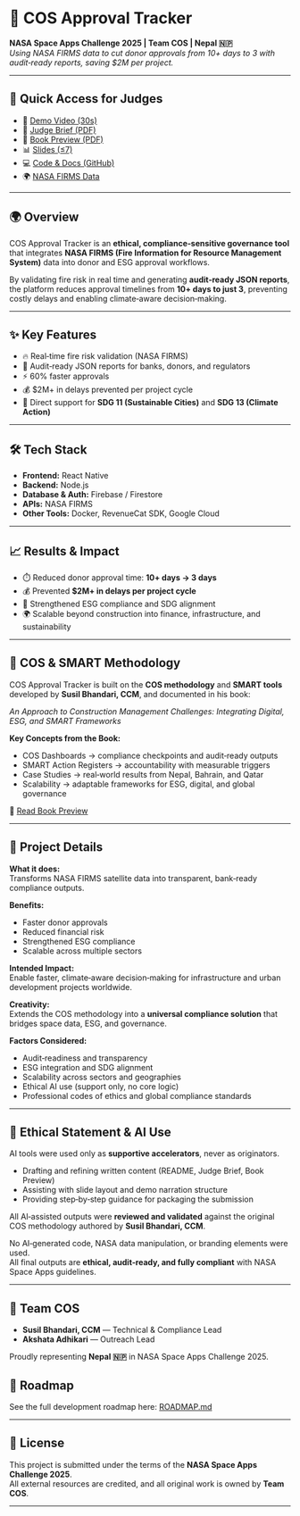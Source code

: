 # 🚀 COS Approval Tracker
**NASA Space Apps Challenge 2025 | Team COS | Nepal 🇳🇵**  
*Using NASA FIRMS data to cut donor approvals from 10+ days to 3 with audit‑ready reports, saving $2M per project.*

---

## 🔗 Quick Access for Judges
- 🎥 [Demo Video (30s)](https://drive.google.com/file/d/1QnZxkdDPN44WalAfko-x0CmpyL1w7rP2/view?usp=sharing)  
- 📑 [Judge Brief (PDF)](https://drive.google.com/file/d/1fjLrZOa05GxZ7psnk_5VPu_X-6-dzZEj/view?usp=sharing)  
- 📘 [Book Preview (PDF)](https://drive.google.com/file/d/1PUuM4ZTln6U8p_OkGJ5dZ2S_53MgaO6E/view?usp=sharing)  
- 📊 [Slides (≤7)](https://drive.google.com/file/d/1ZjBGPELeZZrLYWZrdd9w1WTzA1so7Y_l/view?usp=sharing)  
- 💻 [Code & Docs (GitHub)](https://github.com/cmacademyconsulting/cos-tracker-app)  
- 🌍 [NASA FIRMS Data](https://firms.modaps.eosdis.nasa.gov)  

---

## 🌍 Overview
COS Approval Tracker is an **ethical, compliance‑sensitive governance tool** that integrates **NASA FIRMS (Fire Information for Resource Management System)** data into donor and ESG approval workflows.  

By validating fire risk in real time and generating **audit‑ready JSON reports**, the platform reduces approval timelines from **10+ days to just 3**, preventing costly delays and enabling climate‑aware decision‑making.  

---

## ✨ Key Features
- 🔥 Real‑time fire risk validation (NASA FIRMS)  
- 📑 Audit‑ready JSON reports for banks, donors, and regulators  
- ⚡ 60% faster approvals  
- 💰 $2M+ in delays prevented per project cycle  
- 🌱 Direct support for **SDG 11 (Sustainable Cities)** and **SDG 13 (Climate Action)**  

---

## 🛠️ Tech Stack
- **Frontend:** React Native  
- **Backend:** Node.js  
- **Database & Auth:** Firebase / Firestore  
- **APIs:** NASA FIRMS  
- **Other Tools:** Docker, RevenueCat SDK, Google Cloud  

---

## 📈 Results & Impact
- ⏱️ Reduced donor approval time: **10+ days → 3 days**  
- 💰 Prevented **$2M+ in delays per project cycle**  
- 🌱 Strengthened ESG compliance and SDG alignment  
- 🌍 Scalable beyond construction into finance, infrastructure, and sustainability  

---

## 📖 COS & SMART Methodology
COS Approval Tracker is built on the **COS methodology** and **SMART tools** developed by **Susil Bhandari, CCM**, and documented in his book:  

*An Approach to Construction Management Challenges: Integrating Digital, ESG, and SMART Frameworks*  

**Key Concepts from the Book:**  
- COS Dashboards → compliance checkpoints and audit‑ready outputs  
- SMART Action Registers → accountability with measurable triggers  
- Case Studies → real‑world results from Nepal, Bahrain, and Qatar  
- Scalability → adaptable frameworks for ESG, digital, and global governance  

📘 [Read Book Preview](https://drive.google.com/file/d/1PUuM4ZTln6U8p_OkGJ5dZ2S_53MgaO6E/view?usp=sharing)  

---

## 📝 Project Details
**What it does:**  
Transforms NASA FIRMS satellite data into transparent, bank‑ready compliance outputs.  

**Benefits:**  
- Faster donor approvals  
- Reduced financial risk  
- Strengthened ESG compliance  
- Scalable across multiple sectors  

**Intended Impact:**  
Enable faster, climate‑aware decision‑making for infrastructure and urban development projects worldwide.  

**Creativity:**  
Extends the COS methodology into a **universal compliance solution** that bridges space data, ESG, and governance.  

**Factors Considered:**  
- Audit‑readiness and transparency  
- ESG integration and SDG alignment  
- Scalability across sectors and geographies  
- Ethical AI use (support only, no core logic)  
- Professional codes of ethics and global compliance standards  

---

## 🤖 Ethical Statement & AI Use
AI tools were used only as **supportive accelerators**, never as originators.  

- Drafting and refining written content (README, Judge Brief, Book Preview)  
- Assisting with slide layout and demo narration structure  
- Providing step‑by‑step guidance for packaging the submission  

All AI‑assisted outputs were **reviewed and validated** against the original COS methodology authored by **Susil Bhandari, CCM**.  

No AI‑generated code, NASA data manipulation, or branding elements were used.  
All final outputs are **ethical, audit‑ready, and fully compliant** with NASA Space Apps guidelines.  

---

## 👥 Team COS
- **Susil Bhandari, CCM** — Technical & Compliance Lead  
- **Akshata Adhikari** — Outreach Lead  

Proudly representing **Nepal 🇳🇵** in NASA Space Apps Challenge 2025.  
## 📌 Roadmap
See the full development roadmap here: [ROADMAP.md](./ROADMAP.md)


---

## 📜 License
This project is submitted under the terms of the **NASA Space Apps Challenge 2025**.  
All external resources are credited, and all original work is owned by **Team COS**.  

---
